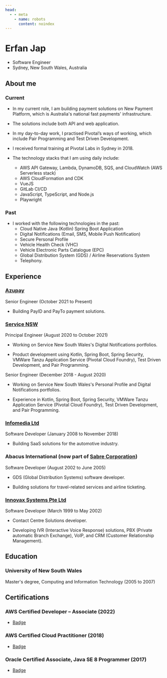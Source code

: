 ```yaml
---
head:
  - - meta
    - name: robots
      content: noindex
---
```


# Erfan Jap

- Software Engineer
- Sydney, New South Wales, Australia

## About me

### Current

- In my current role, I am building payment solutions on New Payment Platform, which is Australia's national fast 
payments' infrastructure.

- The solutions include both API and web application.

- In my day-to-day work, I practised Pivotal’s ways of working, which include Pair Programming and Test Driven 
Development.

- I received formal training at Pivotal Labs in Sydney in 2018.

- The technology stacks that I am using daily include:
    - AWS API Gateway, Lambda, DynamoDB, SQS, and CloudWatch (AWS Serverless stack)
    - AWS CloudFormation and CDK
    - VueJS
    - GitLab CI/CD
    - JavaScript, TypeScript, and Node.js
    - Playwright

### Past

- I worked with the following technologies in the past:
    - Cloud Native Java (Kotlin) Spring Boot Application
    - Digital Notifications (Email, SMS, Mobile Push Notification)
    - Secure Personal Profile
    - Vehicle Health Check (VHC)
    - Vehicle Electronic Parts Catalogue (EPC)
    - Global Distribution System (GDS) / Airline Reservations System
    - Telephony.

## Experience

### [Azupay](https://azupay.com.au)

Senior Engineer (October 2021 to Present)

- Building PayID and PayTo payment solutions.

### [Service NSW](https://service.nsw.gov.au)

Principal Engineer (August 2020 to October 2021)

- Working on Service New South Wales's Digital Notifications portfolios.

- Product development using Kotlin, Spring Boot, Spring Security, VMWare Tanzu Application Service (Pivotal Cloud Foundry), Test Driven Development, and Pair Programming.

Senior Engineer (December 2018 - August 2020)

- Working on Service New South Wales's Personal Profile and Digital Notifications portfolios.

- Experience in Kotlin, Spring Boot, Spring Security, VMWare Tanzu Application Service (Pivotal Cloud Foundry), Test Driven Development, and Pair Programming.

### [Infomedia Ltd](https://infomedia.com.au)

Software Developer (January 2008 to November 2018)

- Building SaaS solutions for the automotive industry.

### Abacus International (now part of [Sabre Corporation](https://sabre.com))

Software Developer (August 2002 to June 2005)

- GDS (Global Distribution Systems) software developer.

- Building solutions for travel-related services and airline ticketing.

### [Innovax Systems Pte Ltd](https://innovax.systems)

Software Developer (March 1999 to May 2002)

- Contact Centre Solutions developer.

- Developing IVR (Interactive Voice Response) solutions, PBX (Private automatic Branch Exchange), VoIP, and CRM (Customer Relationship Management).

## Education

### University of New South Wales

Master's degree, Computing and Information Technology (2005 to 2007)

## Certifications

### AWS Certified Developer – Associate (2022)

- [Badge](https://www.credly.com/badges/f8223cd3-0012-44ab-83c6-d7283c5685e0)

### AWS Certified Cloud Practitioner (2018)

- [Badge](https://www.credly.com/badges/68b2c0f1-d277-405c-b36d-29631219aab5)

### Oracle Certified Associate, Java SE 8 Programmer (2017)

- [Badge](https://www.credly.com/badges/f6a859ee-1974-40fa-b03f-0065332eaa77)
